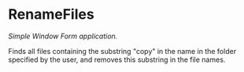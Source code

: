 # RenameFiles
*Simple Window Form application.*

Finds all files containing the substring "copy" in the name in the folder specified by the user, and removes this substring in the file names.
